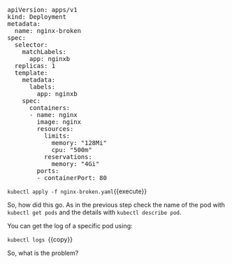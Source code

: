

<pre class="file" data-filename="nginx-broken.yaml" data-target="replace">apiVersion: apps/v1
kind: Deployment
metadata:
  name: nginx-broken
spec:
  selector:
    matchLabels:
      app: nginxb
  replicas: 1
  template:
    metadata:
      labels:
        app: nginxb
    spec:
      containers:
      - name: nginx
        image: nginx
        resources:
          limits:
            memory: "128Mi"
            cpu: "500m"
          reservations:
            memory: "4Gi"
        ports:
        - containerPort: 80
</pre>


`
kubectl apply -f nginx-broken.yaml
`{{execute}}

So, how did this go. As in the previous step check the name of the pod with `kubectl get pods` and the details with `kubectl describe pod`.

You can get the log of a specific pod using:

`kubectl logs `{{copy}}

So, what is the problem?

